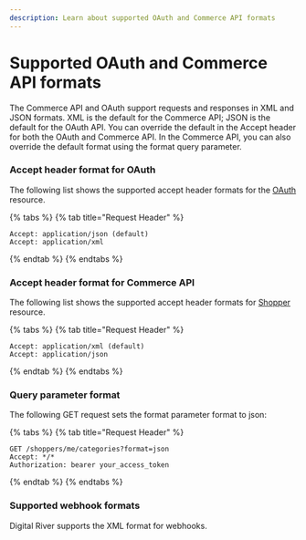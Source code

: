 ```yaml
---
description: Learn about supported OAuth and Commerce API formats
---
```


# Supported OAuth and Commerce API formats

The Commerce API and OAuth support requests and responses in XML and JSON formats. XML is the default for the Commerce API; JSON is the default for the OAuth API. You can override the default in the Accept header for both the OAuth and Commerce API. In the Commerce API, you can also override the default format using the format query parameter.

### Accept header format for OAuth

The following list shows the supported accept header formats for the [OAuth ](https://www.digitalriver.com/docs/commerce-api-reference/#tag/Token)resource.

{% tabs %}
{% tab title="Request Header" %}
```http
Accept: application/json (default)
Accept: application/xml
```
{% endtab %}
{% endtabs %}

### Accept header format for Commerce API

The following list shows the supported accept header formats for [Shopper ](https://www.digitalriver.com/docs/commerce-api-reference/#tag/Shoppers)resource.

{% tabs %}
{% tab title="Request Header" %}
```http
Accept: application/xml (default)
Accept: application/json
```
{% endtab %}
{% endtabs %}

### Query parameter format

The following GET request sets the format parameter format to json:

{% tabs %}
{% tab title="Request Header" %}
```http
GET /shoppers/me/categories?format=json
Accept: */*
Authorization: bearer your_access_token
```
{% endtab %}
{% endtabs %}

### Supported webhook formats

Digital River supports the XML format for webhooks.
